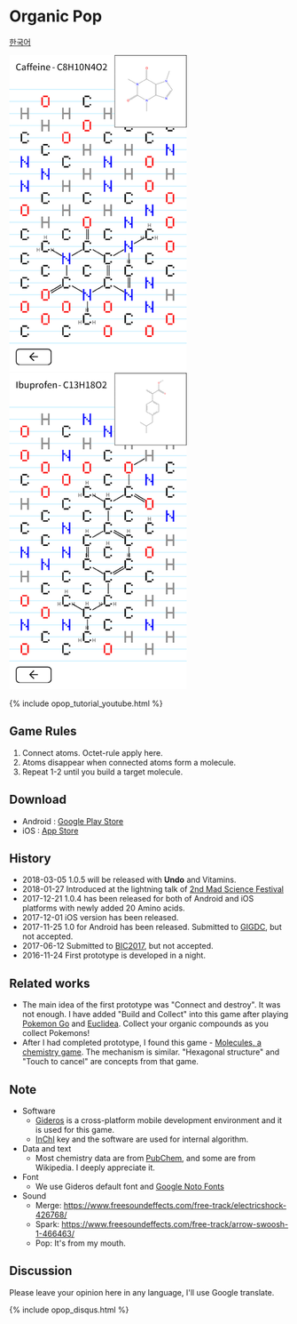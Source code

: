 # Organic Pop

[한국어](index_ko)

![Caffeine in Organic Pop](caffeine.png) ![Ibuprofen in Organic Pop](ibuprofen.png)

{% include opop_tutorial_youtube.html %}

## Game Rules
 1. Connect atoms. Octet-rule apply here.
 2. Atoms disappear when connected atoms form a molecule.
 3. Repeat 1-2 until you build a target molecule.

## Download
 - Android : [Google Play Store](https://play.google.com/store/apps/details?id=com.acidblob.opop1)
 - iOS : [App Store](https://itunes.apple.com/kr/app/organic-pop/id1317691271?mt=8)

## History
 - 2018-03-05 1.0.5 will be released with **Undo** and Vitamins.
 - 2018-01-27 Introduced at the lightning talk of [2nd Mad Science Festival](https://madscientist.wordpress.com/2018/01/31/2%EB%B6%84%EC%9D%98-%EB%A7%88%EB%B2%95%EA%B3%BC-%EB%8F%8C-%EC%88%98%ED%94%84%EC%9D%98-%EB%B9%84%EB%B0%80-%EC%A0%9C-2%ED%9A%8C-%EB%A7%A4%EC%82%AC%ED%8E%98-%ED%9B%84%EA%B8%B0/)
 - 2017-12-21 1.0.4 has been released for both of Android and iOS platforms with newly added 20 Amino acids.
 - 2017-12-01 iOS version has been released.
 - 2017-11-25 1.0 for Android has been released. Submitted to [GIGDC](http://www.gigdc.or.kr/), but not accepted.
 - 2017-06-12 Submitted to [BIC2017](https://bicfest.org/), but not accepted.
 - 2016-11-24 First prototype is developed in a night.

## Related works
 - The main idea of the first prototype was "Connect and destroy". It was not enough. I have added "Build and Collect" into this game after playing [Pokemon Go](https://www.pokemongo.com/) and [Euclidea](https://www.euclidea.xyz/). Collect your organic compounds as you collect Pokemons!
 - After I had completed prototype, I found this game - [Molecules, a chemistry game](https://itunes.apple.com/us/app/molecules-a-chemistry-game/id910014218?mt=8). The mechanism is similar. "Hexagonal structure" and "Touch to cancel" are concepts from that game.

## Note
 - Software
   - [Gideros](https://github.com/gideros/gideros) is a cross-platform mobile development environment and it is used for this game.
   - [InChI](http://www.inchi-trust.org/) key and the software are used for internal algorithm.
 - Data and text
   - Most chemistry data are from [PubChem](https://pubchem.ncbi.nlm.nih.gov/), and some are from Wikipedia. I deeply appreciate it.
 - Font
   - We use Gideros default font and [Google Noto Fonts](https://www.google.com/get/noto/)
 - Sound
   - Merge: https://www.freesoundeffects.com/free-track/electricshock-426768/
   - Spark: https://www.freesoundeffects.com/free-track/arrow-swoosh-1-466463/
   - Pop: It's from my mouth.

## Discussion
Please leave your opinion here in any language, I'll use Google translate.

{% include opop_disqus.html %}
